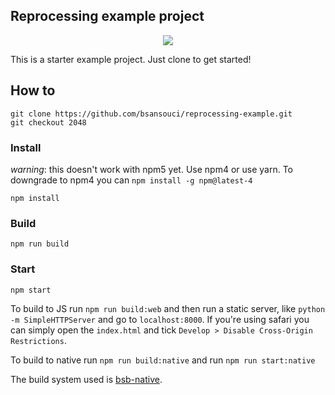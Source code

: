 Reprocessing example project
---

<p align="center"> 
<img src="https://user-images.githubusercontent.com/4534692/32880874-172ea62e-ca64-11e7-9c12-c86df0019049.gif" />
</p>

This is a starter example project. Just clone to get started!

## How to
```
git clone https://github.com/bsansouci/reprocessing-example.git
git checkout 2048
```

### Install
_warning_: this doesn't work with npm5 yet. Use npm4 or use yarn. To downgrade to npm4 you can `npm install -g npm@latest-4`
```
npm install
```

### Build
```
npm run build
```

### Start
```
npm start
```

To build to JS run `npm run build:web` and then run a static server, like `python -m SimpleHTTPServer` and go to `localhost:8000`. If you're using safari you can simply open the `index.html` and tick `Develop > Disable Cross-Origin Restrictions`.

To build to native run `npm run build:native` and run `npm run start:native`

The build system used is [bsb-native](https://github.com/bsansouci/bsb-native).
